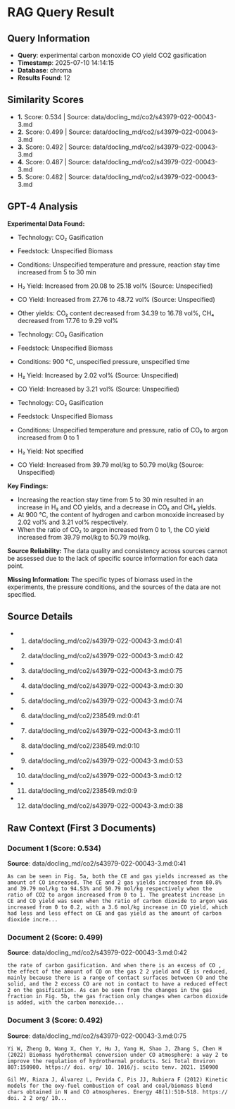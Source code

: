 # RAG Query Result

## Query Information
- **Query**: experimental carbon monoxide CO yield CO2 gasification
- **Timestamp**: 2025-07-10 14:14:15
- **Database**: chroma
- **Results Found**: 12

## Similarity Scores
- **1.** Score: 0.534 | Source: data/docling_md/co2/s43979-022-00043-3.md
- **2.** Score: 0.499 | Source: data/docling_md/co2/s43979-022-00043-3.md
- **3.** Score: 0.492 | Source: data/docling_md/co2/s43979-022-00043-3.md
- **4.** Score: 0.487 | Source: data/docling_md/co2/s43979-022-00043-3.md
- **5.** Score: 0.482 | Source: data/docling_md/co2/s43979-022-00043-3.md

## GPT-4 Analysis

**Experimental Data Found:**
- Technology: CO₂ Gasification
- Feedstock: Unspecified Biomass
- Conditions: Unspecified temperature and pressure, reaction stay time increased from 5 to 30 min
- H₂ Yield: Increased from 20.08 to 25.18 vol% (Source: Unspecified)
- CO Yield: Increased from 27.76 to 48.72 vol% (Source: Unspecified)
- Other yields: CO₂ content decreased from 34.39 to 16.78 vol%, CH₄ decreased from 17.76 to 9.29 vol%

- Technology: CO₂ Gasification
- Feedstock: Unspecified Biomass
- Conditions: 900 °C, unspecified pressure, unspecified time
- H₂ Yield: Increased by 2.02 vol% (Source: Unspecified)
- CO Yield: Increased by 3.21 vol% (Source: Unspecified)

- Technology: CO₂ Gasification
- Feedstock: Unspecified Biomass
- Conditions: Unspecified temperature and pressure, ratio of CO₂ to argon increased from 0 to 1
- H₂ Yield: Not specified
- CO Yield: Increased from 39.79 mol/kg to 50.79 mol/kg (Source: Unspecified)

**Key Findings:**
- Increasing the reaction stay time from 5 to 30 min resulted in an increase in H₂ and CO yields, and a decrease in CO₂ and CH₄ yields.
- At 900 °C, the content of hydrogen and carbon monoxide increased by 2.02 vol% and 3.21 vol% respectively.
- When the ratio of CO₂ to argon increased from 0 to 1, the CO yield increased from 39.79 mol/kg to 50.79 mol/kg.

**Source Reliability:**
The data quality and consistency across sources cannot be assessed due to the lack of specific source information for each data point.

**Missing Information:**
The specific types of biomass used in the experiments, the pressure conditions, and the sources of the data are not specified.

## Source Details
- 1. data/docling_md/co2/s43979-022-00043-3.md:0:41
- 2. data/docling_md/co2/s43979-022-00043-3.md:0:42
- 3. data/docling_md/co2/s43979-022-00043-3.md:0:75
- 4. data/docling_md/co2/s43979-022-00043-3.md:0:30
- 5. data/docling_md/co2/s43979-022-00043-3.md:0:74
- 6. data/docling_md/co2/238549.md:0:41
- 7. data/docling_md/co2/s43979-022-00043-3.md:0:11
- 8. data/docling_md/co2/238549.md:0:10
- 9. data/docling_md/co2/s43979-022-00043-3.md:0:53
- 10. data/docling_md/co2/s43979-022-00043-3.md:0:12
- 11. data/docling_md/co2/238549.md:0:9
- 12. data/docling_md/co2/s43979-022-00043-3.md:0:38

## Raw Context (First 3 Documents)

### Document 1 (Score: 0.534)
**Source**: data/docling_md/co2/s43979-022-00043-3.md:0:41

```
As can be seen in Fig. 5a, both the CE and gas yields increased as the amount of CO increased. The CE and 2 gas yields increased from 80.8% and 39.79 mol/kg to 94.53% and 50.79 mol/kg respectively when the ratio of CO2 to argon increased from 0 to 1. The greatest increase in CE and CO yield was seen when the ratio of carbon dioxide to argon was increased from 0 to 0.2, with a 3.6 mol/kg increase in CO yield, which had less and less effect on CE and gas yield as the amount of carbon dioxide incre...
```

### Document 2 (Score: 0.499)
**Source**: data/docling_md/co2/s43979-022-00043-3.md:0:42

```
the rate of carbon gasification. And when there is an excess of CO , the effect of the amount of CO on the gas 2 2 yield and CE is reduced, mainly because there is a range of contact surfaces between CO and the solid, and the 2 excess CO are not in contact to have a reduced effect 2 on the gasification. As can be seen from the changes in the gas fraction in Fig. 5b, the gas fraction only changes when carbon dioxide is added, with the carbon monoxide...
```

### Document 3 (Score: 0.492)
**Source**: data/docling_md/co2/s43979-022-00043-3.md:0:75

```
Yi W, Zheng D, Wang X, Chen Y, Hu J, Yang H, Shao J, Zhang S, Chen H (2022) Biomass hydrothermal conversion under CO atmosphere: a way 2 to improve the regulation of hydrothermal products. Sci Total Environ 807:150900. https:// doi. org/ 10. 1016/j. scito tenv. 2021. 150900

Gil MV, Riaza J, Álvarez L, Pevida C, Pis JJ, Rubiera F (2012) Kinetic models for the oxy-fuel combustion of coal and coal/biomass blend chars obtained in N and CO atmospheres. Energy 48(1):510-518. https:// doi. 2 2 org/ 10...
```
